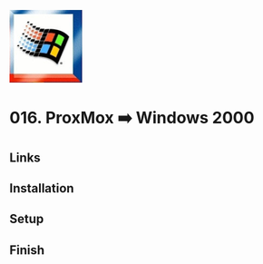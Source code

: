 ![Windows 2000](_assets/images/win2000.png)
# 016. ProxMox ➡️ Windows 2000

## Links

## Installation

## Setup

## Finish

